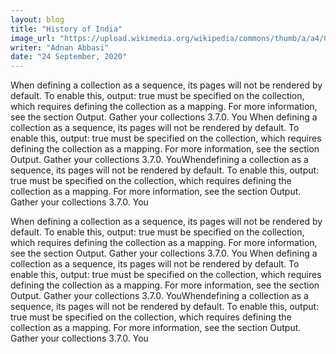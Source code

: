 ```yaml
---
layout: blog
title: "History of India"
image_url: "https://upload.wikimedia.org/wikipedia/commons/thumb/a/a4/Cave_26%2C_Ajanta.jpg/348px-Cave_26%2C_Ajanta.jpg"
writer: "Adnan Abbasi"
date: "24 September, 2020"
---
```


When defining a collection as a sequence, its pages will not be rendered by default. To enable this, output: true must be specified on the collection, which requires defining the collection as a mapping. For more information, see the section Output. Gather your collections 3.7.0. You When defining a collection as a sequence, its pages will not be rendered by default. To enable this, output: true must be specified on the collection, which requires defining the collection as a mapping. For more information, see the section Output. Gather your collections 3.7.0. YouWhendefining a collection as a sequence, its pages will not be rendered by default. To enable this, output: true must be specified on the collection, which requires defining the collection as a mapping. For more information, see the section Output. Gather your collections 3.7.0. You

When defining a collection as a sequence, its pages will not be rendered by default. To enable this, output: true must be specified on the collection, which requires defining the collection as a mapping. For more information, see the section Output. Gather your collections 3.7.0. You When defining a collection as a sequence, its pages will not be rendered by default. To enable this, output: true must be specified on the collection, which requires defining the collection as a mapping. For more information, see the section Output. Gather your collections 3.7.0. YouWhendefining a collection as a sequence, its pages will not be rendered by default. To enable this, output: true must be specified on the collection, which requires defining the collection as a mapping. For more information, see the section Output. Gather your collections 3.7.0. You

